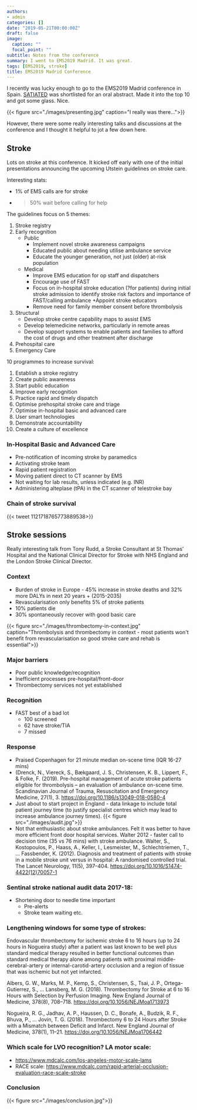 ```yaml
---
authors:
- admin
categories: []
date: "2019-05-21T00:00:00Z"
draft: false
image:
  caption: ""
  focal_point: ""
subtitle: Notes from the conference
summary: I went to EMS2019 Madrid. It was great.
tags: [EMS2019, stroke]
title: EMS2019 Madrid Conference
---
```


I recently was lucky enough to go to the EMS2019 Madrid conference in Spain. [SATIATED](https://satiated.netlify.com) was shortlisted for an oral abstract. Made it into the top 10 and got some glass. Nice.

{{< figure src="./images/presenting.jpg" caption="I really was there...">}}

However, there were some really interesting talks and discussions at the conference and I thought it helpful to jot a few down here.

## Stroke

Lots on stroke at this conference. It kicked off early with one of the initial presentations announcing the upcoming Utstein guidelines on stroke care.

Interesting stats:

+ 1% of EMS calls are for stroke
+ >50% wait before calling for help

The guidelines focus on 5 themes:

1. Stroke registry
2. Early recognition
	+ Public
		+ Implement novel stroke awareness campaigns
		+ Educated public about needing utilise ambulance service
		+ Educate the younger generation, not just (older) at-risk population
	+ Medical
		+ Improve EMS education for op staff and dispatchers
		+ Encourage use of FAST
		+ Focus on in-hospital stroke education (?for patients) during initial stroke admission to identify stroke risk factors and importance of FAST/calling ambulance
		+Appoint stroke educators
		+ Remove need for family member consent before thrombolysis
3. Structural
	+ Develop stroke centre capability maps to assist EMS
	+ Develop telemedicine networks, particularly in remote areas
	+ Develop support systems to enable patients and families to afford the cost of drugs and other treatment after discharge
4. Prehospital care
5. Emergency Care

10 programmes to increase survival: 

1. Establish a stroke registry
2. Create public awareness
3. Start public education
4. Improve early recognition
5. Practice rapid and timely dispatch
6. Optimise prehospital stroke care and triage
7. Optimise in-hospital basic and advanced care
8. User smart technologies
9. Demonstrate accountability
10. Create a culture of excellence


### In-Hospital Basic and Advanced Care

+ Pre-notification of incoming stroke by paramedics
+ Activating stroke team
+ Rapid patient registration
+ Moving patient direct to CT scanner by EMS
+ Not waiting for lab results, unless indicated (e.g. INR)
+ Administering alteplase (tPA) in the CT scanner of telestroke bay

### Chain of stroke survival
{{< tweet 1121718765773889538>}}

## Stroke sessions

Really interesting talk from Tony Rudd, a Stroke Consultant at St Thomas’ Hospital and the National Clinical Director for Stroke with NHS England and the London Stroke Clinical Director.

### Context

+ Burden of stroke in Europe  - 45% increase in stroke deaths and 32% more DALYs in next 20 years + (2015-2035)
+ Revascularisation only benefits 5% of stroke patients
+ 10% patients die
+ 30% spontaneously recover with good basic care

{{< figure src="./images/thrombectomy-in-context.jpg" caption="Thrombolysis and thrombectomy in context - most patients won't benefit from revascularisation so good stroke care and rehab is essential">}}

### Major barriers

+	Poor public knowledge/recognition
+	Inefficient processes pre-hospital/front-door
+	Thrombectomy services not yet established

### Recognition

+	FAST best of a bad lot
    + 100 screened
    + 62 have stroke/TIA
    + 7 missed

### Response

+	Praised Copenhagen for 21 minute median on-scene time (IQR 16-27 mins)
  +	(Drenck, N., Viereck, S., Bækgaard, J. S., Christensen, K. B., Lippert, F., & Folke, F. (2019). Pre-hospital management of acute stroke patients eligible for thrombolysis – an evaluation of ambulance on-scene time. Scandinavian Journal of Trauma, Resuscitation and Emergency Medicine, 27(1), 3. https://doi.org/10.1186/s13049-018-0580-4
+ Just about to start project in England - data linkage to include total patient journey time (to justify specialist centres which may lead to increase ambulance journey times). {{< figure src="./images/audit.jpg">}}
+ Not that enthusiastic about stroke ambulances. Felt it was better to have more efficient front door hospital services. Walter 2012 - faster call to decision time (35 vs 76 mins) with stroke ambulance. Walter, S., Kostopoulos, P., Haass, A., Keller, I., Lesmeister, M., Schlechtriemen, T., … Fassbender, K. (2012). Diagnosis and treatment of patients with stroke in a mobile stroke unit versus in hospital: A randomised controlled trial. The Lancet Neurology, 11(5), 397–404. https://doi.org/10.1016/S1474-4422(12)70057-1


### Sentinal stroke national audit data 2017-18:

+ Shortening door to needle time important
  + Pre-alerts
  + Stroke team waiting etc.

### Lengthening windows for some type of strokes:
Endovascular thrombectomy for ischemic stroke 6 to 16 hours (up to 24 hours in Nogueira study)  after a patient was last known to be well plus standard medical therapy resulted in better functional outcomes than standard medical therapy alone among patients with proximal middle-cerebral-artery or internal-carotid-artery occlusion and a region of tissue that was ischemic but not yet infarcted.

Albers, G. W., Marks, M. P., Kemp, S., Christensen, S., Tsai, J. P., Ortega-Gutierrez, S., … Lansberg, M. G. (2018). Thrombectomy for Stroke at 6 to 16 Hours with Selection by Perfusion Imaging. New England Journal of Medicine, 378(8), 708–718. https://doi.org/10.1056/NEJMoa1713973

Nogueira, R. G., Jadhav, A. P., Haussen, D. C., Bonafe, A., Budzik, R. F., Bhuva, P., … Jovin, T. G. (2018). Thrombectomy 6 to 24 Hours after Stroke with a Mismatch between Deficit and Infarct. New England Journal of Medicine, 378(1), 11–21. https://doi.org/10.1056/NEJMoa1706442

### Which scale for LVO recognition? LA motor scale:

+ https://www.mdcalc.com/los-angeles-motor-scale-lams
+ RACE scale: https://www.mdcalc.com/rapid-arterial-occlusion-evaluation-race-scale-stroke

### Conclusion

{{< figure src="./images/conclusion.jpg">}}

